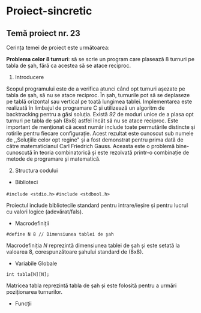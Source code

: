 # Proiect-sincretic
## Temă proiect nr. 23


Cerința temei de proiect este următoarea:

**Problema celor 8 turnuri**: să se scrie un program care plasează 8 turnuri pe tabla de șah, fără ca acestea să se atace reciproc.

1. Introducere

Scopul programului este de a verifica atunci când opt turnuri așezate pe tabla de șah, să nu se atace reciproc. 
În șah, turnurile pot să se deplaseze pe tablă orizontal sau vertical pe toată lungimea tablei. 
Implementarea este realizată în limbajul de programare C și utilizează un algoritm de backtracking pentru a găsi soluția.
Există *92* de moduri unice de a plasa opt turnuri pe tabla de șah (8x8) astfel încât să nu se atace reciproc. 
Este important de menționat că acest număr include toate permutările distincte și rotirile pentru fiecare configurație. 
Acest rezultat este cunoscut sub numele de ,,Soluțiile celor opt regine" și a fost demonstrat pentru prima dată de către matematicianul Carl Friedrich Gauss. 
Aceasta este o problemă bine-cunoscută în teoria combinatorică și este rezolvată printr-o combinație de metode de programare și matematică.

2. Structura codului 

- Biblioteci

`#include <stdio.h>`
`#include <stdbool.h>`

Proiectul include bibliotecile standard pentru intrare/ieșire și pentru lucrul cu valori logice (adevărat/fals).

- Macrodefiniții

`#define N 8 // Dimensiunea tablei de șah`

Macrodefiniția *N* reprezintă dimensiunea tablei de șah și este setată la valoarea 8, corespunzătoare șahului standard de (8x8).

- Variabile Globale

`int tabla[N][N];`

Matricea tabla reprezintă tabla de șah și este folosită pentru a urmări poziționarea turnurilor.

- Funcții 